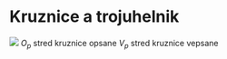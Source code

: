 # Kruznice a trojuhelnik
![](Pasted%20image%2020230531112600.png)
$O_p$ stred kruznice opsane
$V_p$ stred kruznice vepsane
